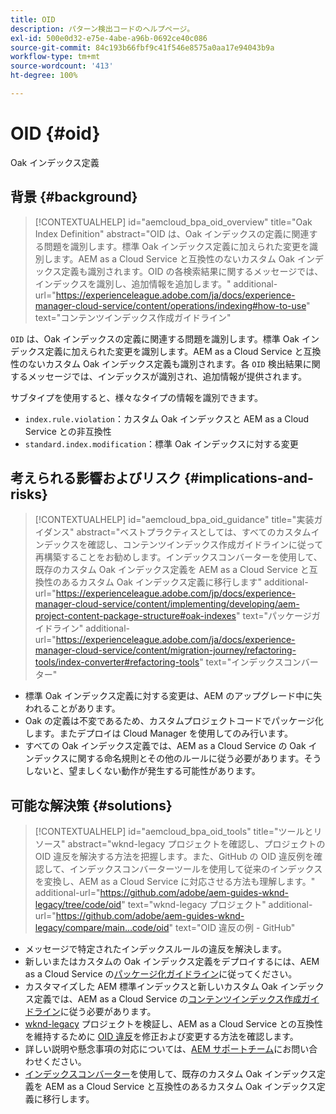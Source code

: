 ```yaml
---
title: OID
description: パターン検出コードのヘルプページ。
exl-id: 500e0d32-e75e-4abe-a96b-0692ce40c086
source-git-commit: 84c193b66fbf9c41f546e8575a0aa17e94043b9a
workflow-type: tm+mt
source-wordcount: '413'
ht-degree: 100%

---
```


# OID {#oid}

Oak インデックス定義

## 背景 {#background}

>[!CONTEXTUALHELP]
>id="aemcloud_bpa_oid_overview"
>title="Oak Index Definition"
>abstract="OID は、Oak インデックスの定義に関連する問題を識別します。標準 Oak インデックス定義に加えられた変更を識別します。AEM as a Cloud Service と互換性のないカスタム Oak インデックス定義も識別されます。OID の各検索結果に関するメッセージでは、インデックスを識別し、追加情報を追加します。"
>additional-url="https://experienceleague.adobe.com/ja/docs/experience-manager-cloud-service/content/operations/indexing#how-to-use" text="コンテンツインデックス作成ガイドライン"

`OID` は、Oak インデックスの定義に関連する問題を識別します。標準 Oak インデックス定義に加えられた変更を識別します。AEM as a Cloud Service と互換性のないカスタム Oak インデックス定義も識別されます。各 `OID` 検出結果に関するメッセージでは、インデックスが識別され、追加情報が提供されます。

サブタイプを使用すると、様々なタイプの情報を識別できます。

* `index.rule.violation`：カスタム Oak インデックスと AEM as a Cloud Service との非互換性
* `standard.index.modification`：標準 Oak インデックスに対する変更

## 考えられる影響およびリスク {#implications-and-risks}

>[!CONTEXTUALHELP]
>id="aemcloud_bpa_oid_guidance"
>title="実装ガイダンス"
>abstract="ベストプラクティスとしては、すべてのカスタムインデックスを確認し、コンテンツインデックス作成ガイドラインに従って再構築することをお勧めします。インデックスコンバーターを使用して、既存のカスタム Oak インデックス定義を AEM as a Cloud Service と互換性のあるカスタム Oak インデックス定義に移行します"
>additional-url="https://experienceleague.adobe.com/jp/docs/experience-manager-cloud-service/content/implementing/developing/aem-project-content-package-structure#oak-indexes" text="パッケージガイドライン"
>additional-url="https://experienceleague.adobe.com/ja/docs/experience-manager-cloud-service/content/migration-journey/refactoring-tools/index-converter#refactoring-tools" text="インデックスコンバーター"

* 標準 Oak インデックス定義に対する変更は、AEM のアップグレード中に失われることがあります。
* Oak の定義は不変であるため、カスタムプロジェクトコードでパッケージ化します。またデプロイは Cloud Manager を使用してのみ行います。
* すべての Oak インデックス定義では、AEM as a Cloud Service の Oak インデックスに関する命名規則とその他のルールに従う必要があります。そうしないと、望ましくない動作が発生する可能性があります。

## 可能な解決策 {#solutions}

>[!CONTEXTUALHELP]
>id="aemcloud_bpa_oid_tools"
>title="ツールとリソース"
>abstract="wknd-legacy プロジェクトを確認し、プロジェクトの OID 違反を解決する方法を把握します。また、GitHub の OID 違反例を確認して、インデックスコンバーターツールを使用して従来のインデックスを変換し、AEM as a Cloud Service に対応させる方法も理解します。"
>additional-url="https://github.com/adobe/aem-guides-wknd-legacy/tree/code/oid" text="wknd-legacy プロジェクト"
>additional-url="https://github.com/adobe/aem-guides-wknd-legacy/compare/main...code/oid" text="OID 違反の例 - GitHub"

* メッセージで特定されたインデックスルールの違反を解決します。
* 新しいまたはカスタムの Oak インデックス定義をデプロイするには、AEM as a Cloud Service の[パッケージ化ガイドライン](https://experienceleague.adobe.com/ja/docs/experience-manager-cloud-service/content/implementing/developing/aem-project-content-package-structure)に従ってください。
* カスタマイズした AEM 標準インデックスと新しいカスタム Oak インデックス定義では、AEM as a Cloud Service の[コンテンツインデックス作成ガイドライン](https://experienceleague.adobe.com/ja/docs/experience-manager-cloud-service/content/operations/indexing#preparing-the-new-index-definition)に従う必要があります。
* [wknd-legacy](https://github.com/adobe/aem-guides-wknd-legacy/tree/code/oid) プロジェクトを検証し、AEM as a Cloud Service との互換性を維持するために [OID 違反](https://github.com/adobe/aem-guides-wknd-legacy/compare/main...code/oid)を修正および変更する方法を確認します。
* 詳しい説明や懸念事項の対応については、[AEM サポートチーム](https://helpx.adobe.com/jp/enterprise/using/support-for-experience-cloud.html)にお問い合わせください。
* [インデックスコンバーター](https://experienceleague.adobe.com/ja/docs/experience-manager-cloud-service/content/migration-journey/refactoring-tools/index-converter#refactoring-tools)を使用して、既存のカスタム Oak インデックス定義を AEM as a Cloud Service と互換性のあるカスタム Oak インデックス定義に移行します。
